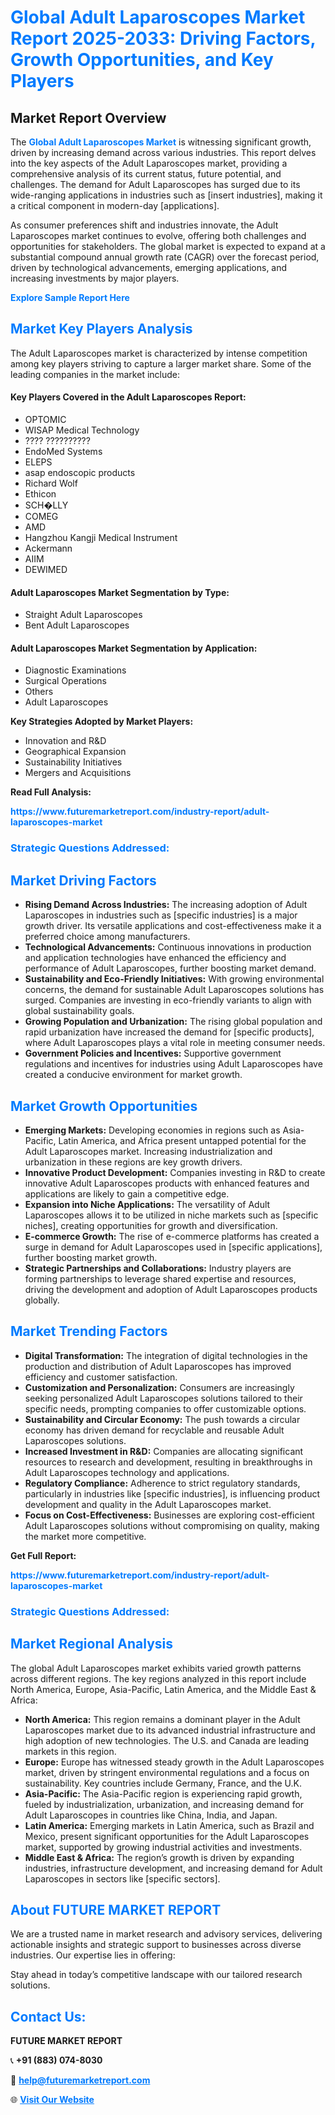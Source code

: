 <h1 style="color: #007BFF;">Global Adult Laparoscopes Market Report 2025-2033: Driving Factors, Growth Opportunities, and Key Players</h1>

<section id="overview">
<h2>Market Report Overview</h2>
<p>The <a href="https://www.futuremarketreport.com/industry-report/adult-laparoscopes-market" style="color: #007BFF; text-decoration: none;"><strong>Global Adult Laparoscopes Market</strong></a> is witnessing significant growth, driven by increasing demand across various industries. This report delves into the key aspects of the Adult Laparoscopes market, providing a comprehensive analysis of its current status, future potential, and challenges. The demand for Adult Laparoscopes has surged due to its wide-ranging applications in industries such as [insert industries], making it a critical component in modern-day [applications].</p>
<p>As consumer preferences shift and industries innovate, the Adult Laparoscopes market continues to evolve, offering both challenges and opportunities for stakeholders. The global market is expected to expand at a substantial compound annual growth rate (CAGR) over the forecast period, driven by technological advancements, emerging applications, and increasing investments by major players.</p>
</section>

<section id="overview">
<p><a href="https://www.futuremarketreport.com/request-sample/reportId=124152" style="color: #007BFF; text-decoration: none;"><strong>Explore Sample Report Here</strong></a></p>
</section>

<section id="key-players">
<h2 style="color: #007BFF;">Market Key Players Analysis</h2>
<p>The Adult Laparoscopes market is characterized by intense competition among key players striving to capture a larger market share. Some of the leading companies in the market include:</p>
<h4>Key Players Covered in the Adult Laparoscopes Report:</h4>
<ul><li>OPTOMIC</li><li>WISAP Medical Technology</li><li>???? ??????????</li><li>EndoMed Systems</li><li>ELEPS</li><li>asap endoscopic products</li><li>Richard Wolf</li><li>Ethicon</li><li>SCH�LLY</li><li>COMEG</li><li>AMD</li><li>Hangzhou Kangji Medical Instrument</li><li>Ackermann</li><li>AIIM</li><li>DEWIMED</li></ul>
<h4>Adult Laparoscopes Market Segmentation by Type:</h4>
<ul><li>Straight Adult Laparoscopes</li><li>Bent Adult Laparoscopes</li></ul>

<h4>Adult Laparoscopes Market Segmentation by Application:</h4>
<ul><li>Diagnostic Examinations</li><li>Surgical Operations</li><li>Others</li><li>Adult Laparoscopes</li></ul>
<p><strong>Key Strategies Adopted by Market Players:</strong></p>
<ul>
<li>Innovation and R&D</li>
<li>Geographical Expansion</li>
<li>Sustainability Initiatives</li>
<li>Mergers and Acquisitions</li>
</ul>
</section>

<section>
<p><strong>Read Full Analysis: </strong></p><a href="https://www.futuremarketreport.com/industry-report/adult-laparoscopes-market" style="color: #007BFF; text-decoration: none;"><strong>https://www.futuremarketreport.com/industry-report/adult-laparoscopes-market</strong></a>
<h3 style="color: #007BFF;">Strategic Questions Addressed:</h3>
</section>

<section id="driving-factors">
<h2 style="color: #007BFF;">Market Driving Factors</h2>
<ul>
<li><strong>Rising Demand Across Industries:</strong> The increasing adoption of Adult Laparoscopes in industries such as [specific industries] is a major growth driver. Its versatile applications and cost-effectiveness make it a preferred choice among manufacturers.</li>
<li><strong>Technological Advancements:</strong> Continuous innovations in production and application technologies have enhanced the efficiency and performance of Adult Laparoscopes, further boosting market demand.</li>
<li><strong>Sustainability and Eco-Friendly Initiatives:</strong> With growing environmental concerns, the demand for sustainable Adult Laparoscopes solutions has surged. Companies are investing in eco-friendly variants to align with global sustainability goals.</li>
<li><strong>Growing Population and Urbanization:</strong> The rising global population and rapid urbanization have increased the demand for [specific products], where Adult Laparoscopes plays a vital role in meeting consumer needs.</li>
<li><strong>Government Policies and Incentives:</strong> Supportive government regulations and incentives for industries using Adult Laparoscopes have created a conducive environment for market growth.</li>
</ul>
</section>

<section id="growth-opportunities">
<h2 style="color: #007BFF;">Market Growth Opportunities</h2>
<ul>
<li><strong>Emerging Markets:</strong> Developing economies in regions such as Asia-Pacific, Latin America, and Africa present untapped potential for the Adult Laparoscopes market. Increasing industrialization and urbanization in these regions are key growth drivers.</li>
<li><strong>Innovative Product Development:</strong> Companies investing in R&D to create innovative Adult Laparoscopes products with enhanced features and applications are likely to gain a competitive edge.</li>
<li><strong>Expansion into Niche Applications:</strong> The versatility of Adult Laparoscopes allows it to be utilized in niche markets such as [specific niches], creating opportunities for growth and diversification.</li>
<li><strong>E-commerce Growth:</strong> The rise of e-commerce platforms has created a surge in demand for Adult Laparoscopes used in [specific applications], further boosting market growth.</li>
<li><strong>Strategic Partnerships and Collaborations:</strong> Industry players are forming partnerships to leverage shared expertise and resources, driving the development and adoption of Adult Laparoscopes products globally.</li>
</ul>
</section>

<section id="trending-factors">
<h2 style="color: #007BFF;">Market Trending Factors</h2>
<ul>
<li><strong>Digital Transformation:</strong> The integration of digital technologies in the production and distribution of Adult Laparoscopes has improved efficiency and customer satisfaction.</li>
<li><strong>Customization and Personalization:</strong> Consumers are increasingly seeking personalized Adult Laparoscopes solutions tailored to their specific needs, prompting companies to offer customizable options.</li>
<li><strong>Sustainability and Circular Economy:</strong> The push towards a circular economy has driven demand for recyclable and reusable Adult Laparoscopes solutions.</li>
<li><strong>Increased Investment in R&D:</strong> Companies are allocating significant resources to research and development, resulting in breakthroughs in Adult Laparoscopes technology and applications.</li>
<li><strong>Regulatory Compliance:</strong> Adherence to strict regulatory standards, particularly in industries like [specific industries], is influencing product development and quality in the Adult Laparoscopes market.</li>
<li><strong>Focus on Cost-Effectiveness:</strong> Businesses are exploring cost-efficient Adult Laparoscopes solutions without compromising on quality, making the market more competitive.</li>
</ul>
</section>

<section>
<p><strong>Get Full Report: </strong></p><a href="https://www.futuremarketreport.com/industry-report/adult-laparoscopes-market" style="color: #007BFF; text-decoration: none;"><strong>https://www.futuremarketreport.com/industry-report/adult-laparoscopes-market</strong></a>
<h3 style="color: #007BFF;">Strategic Questions Addressed:</h3>
</section>


<section id="regional-analysis">
<h2 style="color: #007BFF;">Market Regional Analysis</h2>
<p>The global Adult Laparoscopes market exhibits varied growth patterns across different regions. The key regions analyzed in this report include North America, Europe, Asia-Pacific, Latin America, and the Middle East & Africa:</p>
<ul>
<li><strong>North America:</strong> This region remains a dominant player in the Adult Laparoscopes market due to its advanced industrial infrastructure and high adoption of new technologies. The U.S. and Canada are leading markets in this region.</li>
<li><strong>Europe:</strong> Europe has witnessed steady growth in the Adult Laparoscopes market, driven by stringent environmental regulations and a focus on sustainability. Key countries include Germany, France, and the U.K.</li>
<li><strong>Asia-Pacific:</strong> The Asia-Pacific region is experiencing rapid growth, fueled by industrialization, urbanization, and increasing demand for Adult Laparoscopes in countries like China, India, and Japan.</li>
<li><strong>Latin America:</strong> Emerging markets in Latin America, such as Brazil and Mexico, present significant opportunities for the Adult Laparoscopes market, supported by growing industrial activities and investments.</li>
<li><strong>Middle East & Africa:</strong> The region’s growth is driven by expanding industries, infrastructure development, and increasing demand for Adult Laparoscopes in sectors like [specific sectors].</li>
</ul>
</section>

<footer>
<h2 style="color: #007BFF;">About FUTURE MARKET REPORT</h2>
<p>We are a trusted name in market research and advisory services, delivering actionable insights and strategic support to businesses across diverse industries. Our expertise lies in offering:</p>

<p>Stay ahead in today’s competitive landscape with our tailored research solutions.</p>

<h2 style="color: #007BFF;">Contact Us:</h2>
<p><strong>FUTURE MARKET REPORT</strong></p>
<p>📞 <strong>+91 (883) 074-8030</strong></p>
<p>📧 <strong><a href="mailto:help@futuremarketreport.com" style="color: #007BFF;">help@futuremarketreport.com</a></strong></p>
<p>🌐 <strong><a href="https://www.futuremarketreport.com/" style="color: #007BFF;">Visit Our Website</a></strong></p>
</footer>